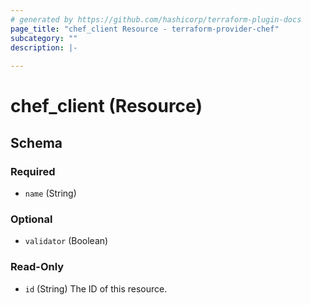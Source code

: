 ```yaml
---
# generated by https://github.com/hashicorp/terraform-plugin-docs
page_title: "chef_client Resource - terraform-provider-chef"
subcategory: ""
description: |-
  
---
```


# chef_client (Resource)





<!-- schema generated by tfplugindocs -->
## Schema

### Required

- `name` (String)

### Optional

- `validator` (Boolean)

### Read-Only

- `id` (String) The ID of this resource.


